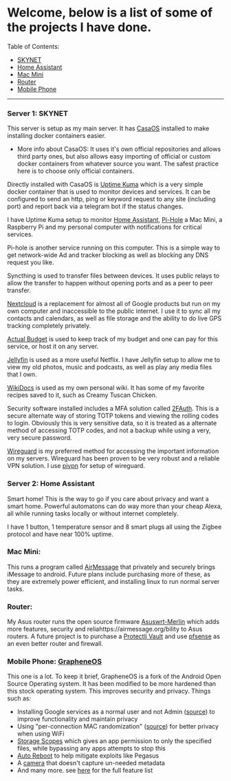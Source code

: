 # Welcome, below is a list of some of the projects I have done.

Table of Contents:
- [SKYNET](https://github.com/bradenholm/Portfolio#server-1-skynet)
- [Home Assistant](https://github.com/bradenholm/Portfolio#server-2-home-assistant)
- [Mac Mini](https://github.com/bradenholm/Portfolio#mac-mini)
- [Router](https://github.com/bradenholm/Portfolio#router)
- [Mobile Phone](https://github.com/bradenholm/Portfolio#mobile-phone-grapheneos)

---

### Server 1: SKYNET
This server is setup as my main server. It has [CasaOS](https://github.com/IceWhaleTech/CasaOS) installed to make installing docker containers easier. 
   - More info about CasaOS: It uses it's own official repositories and allows third party ones, but also allows easy importing of official or custom docker containers from whatever source you want. The safest practice here is to choose only official containers.

Directly installed with CasaOS is [Uptime Kuma](https://github.com/louislam/uptime-kuma) which is a very simple docker container that is used to monitor devices and services. It can be configured to send an http, ping or keyword request to any site (including port) and report back via a telegram bot if the status changes. 

I have Uptime Kuma setup to monitor [Home Assistant](https://www.home-assistant.io/), [Pi-Hole](https://github.com/pi-hole) a Mac Mini, a Raspberry Pi and my personal computer with notifications for critical services. 

Pi-hole is another service running on this computer. This is a simple way to get network-wide Ad and tracker blocking as well as blocking any DNS request you like.

Syncthing is used to transfer files between devices. It uses public relays to allow the transfer to happen without opening ports and as a peer to peer transfer. 

[Nextcloud](https://github.com/nextcloud) is a replacement for almost all of Google products but run on my own computer and inaccessible to the public internet. I use it to sync all my contacts and calendars, as well as file storage and the ability to do live GPS tracking completely privately.

[Actual Budget](https://github.com/actualbudget/actual) is used to keep track of my budget and one can pay for this service, or host it on any server.

[Jellyfin](https://github.com/jellyfin/jellyfin) is used as a more useful Netflix. I have Jellyfin setup to allow me to view my old photos, music and podcasts, as well as play any media files that I own.

[WikiDocs](https://github.com/Zavy86/WikiDocs) is used as my own personal wiki. It has some of my favorite recipes saved to it, such as Creamy Tuscan Chicken.

Security software installed includes a MFA solution called [2FAuth](https://github.com/Bubka/2FAuth). This is a secure alternate way of storing TOTP tokens and viewing the rolling codes to login. Obviously this is very sensitive data, so it is treated as a alternate method of accessing TOTP codes, and not a backup while using a very, very secure password.

[Wireguard](https://www.wireguard.com/) is my preferred method for accessing the important information on my servers. Wireguard has been proven to be very robust and a reliable VPN solution. I use [pivpn](https://github.com/pivpn/pivpn) for setup of wireguard.


### Server 2: Home Assistant

Smart home! This is the way to go if you care about privacy and want a smart home. Powerful automatons can do way more than your cheap Alexa, all while running tasks locally or without internet completely.

I have 1 button, 1 temperature sensor and 8 smart plugs all using the Zigbee protocol and have near 100% uptime.


### Mac Mini:

This runs a program called [AirMessage](https://airmessage.org/) that privately and securely brings iMessage to android.
Future plans include purchasing more of these, as they are extremely power efficient, and installing linux to run normal server tasks.


### Router:

My Asus router runs the open source firmware [Asuswrt-Merlin](https://www.asuswrt-merlin.net/) which adds more features, security and reliahttps://airmessage.org/bility to Asus routers. A future project is to purchase a [Protectli Vault](https://protectli.com/) and use [pfsense](https://www.pfsense.org/) as an even better router and firewall.


### Mobile Phone: [GrapheneOS](https://grapheneos.org/)

This one is a lot.
To keep it brief, GrapheneOS is a fork of the Android Open Source Operating system. It has been modified to be more hardened than this stock operating system. This improves security and privacy. 
Things such as:
   - Installing Google services as a normal user and not Admin ([source](https://grapheneos.org/features#sandboxed-google-play)) to improve functionality and maintain privacy
   - Using "per-connection MAC randomization" ([source](https://grapheneos.org/features#wifi-privacy)) for better privacy when using WiFi
   - [Storage Scopes](https://grapheneos.org/features#storage-scopes) which gives an app permission to only the specified files, while bypassing any apps attempts to stop this
   - [Auto Reboot](https://grapheneos.org/features#auto-reboot) to help mitigate exploits like Pegasus
   - A [camera](https://grapheneos.org/features#grapheneos-camera) that doesn't capture un-needed metadata
   - And many more. see [here](https://grapheneos.org/features) for the full feature list
   
